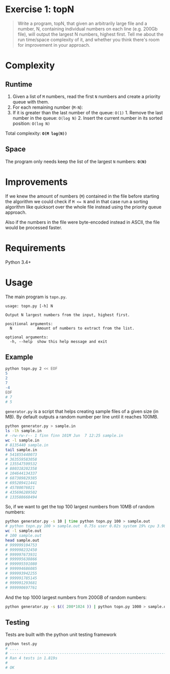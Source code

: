 # Exercise 1: topN

> Write a program, topN, that given an arbitrarily large file and a number, N, containing individual numbers on each line (e.g. 200Gb file), will output the largest N numbers, highest first. Tell me about the run time/space complexity of it, and whether you think there's room for improvement in your approach.


# Complexity

## Runtime

1. Given a list of `M` numbers, read the first `N` numbers and create a priority queue with them.
2. For each remaining number (`M-N`):
  1. If it is greater than the last number of the queue: `O(1)`
    1. Remove the last number in the queue: `O(log N)`
    2. Insert the current number in its sorted position: `O(log N)`

Total complexity: **`O(M log(N))`**

## Space

The program only needs keep the list of the largest `N` numbers: **`O(N)`**


# Improvements

If we knew the amount of numbers (`M`) contained in the file before starting the algorithm we could check if `M <= N` and in that case run a sorting algorithm like quicksort over the whole file instead using the priority queue approach.

Also if the numbers in the file were byte-encoded instead in ASCII, the file would be processed faster.

# Requirements

Python 3.4+

# Usage

The main program is `topn.py`.

```
usage: topn.py [-h] N

Output N largest numbers from the input, highest first.

positional arguments:
  N           Amount of numbers to extract from the list.

optional arguments:
  -h, --help  show this help message and exit
```

## Example

```bash
python topn.py 2 << EOF
5
2
7
-4
EOF
# 7
# 5
```

`generator.py` is a script that helps creating sample files of a given size (in MB). By default outputs a random number per line until it reaches 100MB.

```bash
python generator.py > sample.in
ls -lh sample.in
# -rw-rw-r-- 1 finn finn 101M Jun  7 12:25 sample.in
wc -l sample.in
# 8135440 sample.in
tail sample.in
# 541855440073
# 363559583058
# 135547599532
# 880318202358
# 104644134337
# 687389829385
# 695289411441
# 45780076021
# 435696289502
# 133588668494
```

So, if we want to get the top 100 largest numbers from 10MB of random numbers:

```bash
python generator.py -s 10 | time python topn.py 100 > sample.out
# python topn.py 100 > sample.out  0.75s user 0.02s system 19% cpu 3.984 total
wc -l sample.out
# 100 sample.out
head sample.out
# 999999104753
# 999998232450
# 999997673931
# 999995638866
# 999995591080
# 999994686085
# 999993942255
# 999991785145
# 999991293681
# 999990697761

```

And the top 1000 largest numbers from 200GB of random numbers:

```bash
python generator.py -s $(( 200*1024 )) | python topn.py 1000 > sample.out
```



## Testing

Tests are built with the python unit testing framework

```bash
python test.py
# ....
# ----------------------------------------------------------------------
# Ran 4 tests in 1.819s
#
# OK
```
